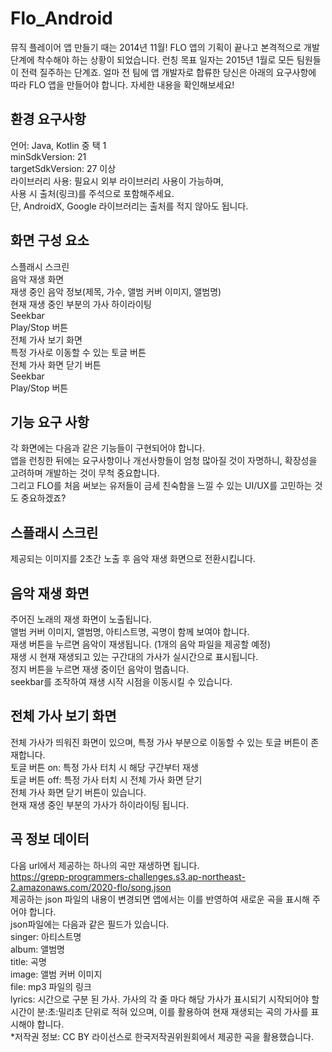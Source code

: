 # Flo_Android

뮤직 플레이어 앱 만들기
때는 2014년 11월! FLO 앱의 기획이 끝나고 본격적으로 개발 단계에 착수해야 하는 상황이 되었습니다.
런칭 목표 일자는 2015년 1월로 모든 팀원들이 전력 질주하는 단계죠. 
얼마 전 팀에 앱 개발자로 합류한 당신은 아래의 요구사항에 따라 FLO 앱을 만들어야 합니다. 
자세한 내용을 확인해보세요!

## 환경 요구사항
언어: Java, Kotlin 중 택 1 <br>
minSdkVersion: 21 <br>
targetSdkVersion: 27 이상 <br>
라이브러리 사용: 필요시 외부 라이브러리 사용이 가능하며, <br>
사용 시 출처(링크)를 주석으로 포함해주세요. <br>
단, AndroidX, Google 라이브러리는 출처를 적지 않아도 됩니다. <br>

## 화면 구성 요소 <br>
스플래시 스크린 <br>
음악 재생 화면 <br>
재생 중인 음악 정보(제목, 가수, 앨범 커버 이미지, 앨범명) <br>
현재 재생 중인 부분의 가사 하이라이팅 <br>
Seekbar <br>
Play/Stop 버튼 <br>
전체 가사 보기 화면 <br>
특정 가사로 이동할 수 있는 토글 버튼 <br>
전체 가사 화면 닫기 버튼 <br>
Seekbar <br>
Play/Stop 버튼 <br>
## 기능 요구 사항 <br>
각 화면에는 다음과 같은 기능들이 구현되어야 합니다. <br>
앱을 런칭한 뒤에는 요구사항이나 개선사항들이 엄청 많아질 것이 자명하니, 확장성을 고려하며 개발하는 것이 무척 중요합니다.  <br>
그리고 FLO를 처음 써보는 유저들이 금세 친숙함을 느낄 수 있는 UI/UX를 고민하는 것도 중요하겠죠? <br>

## 스플래시 스크린 <br>
제공되는 이미지를 2초간 노출 후 음악 재생 화면으로 전환시킵니다. <br>

## 음악 재생 화면 <br>
주어진 노래의 재생 화면이 노출됩니다. <br>
앨범 커버 이미지, 앨범명, 아티스트명, 곡명이 함께 보여야 합니다. <br>
재생 버튼을 누르면 음악이 재생됩니다. (1개의 음악 파일을 제공할 예정) <br>
재생 시 현재 재생되고 있는 구간대의 가사가 실시간으로 표시됩니다. <br>
정지 버튼을 누르면 재생 중이던 음악이 멈춥니다. <br>
seekbar를 조작하여 재생 시작 시점을 이동시킬 수 있습니다. <br>

## 전체 가사 보기 화면 <br>
전체 가사가 띄워진 화면이 있으며, 특정 가사 부분으로 이동할 수 있는 토글 버튼이 존재합니다. <br>
토글 버튼 on: 특정 가사 터치 시 해당 구간부터 재생 <br>
토글 버튼 off: 특정 가사 터치 시 전체 가사 화면 닫기 <br>
전체 가사 화면 닫기 버튼이 있습니다. <br>
현재 재생 중인 부분의 가사가 하이라이팅 됩니다. <br>

## 곡 정보 데이터 <br>
다음 url에서 제공하는 하나의 곡만 재생하면 됩니다. <br>
https://grepp-programmers-challenges.s3.ap-northeast-2.amazonaws.com/2020-flo/song.json <br>
제공하는 json 파일의 내용이 변경되면 앱에서는 이를 반영하여 새로운 곡을 표시해 주어야 합니다. <br>
json파일에는 다음과 같은 필드가 있습니다. <br>
singer: 아티스트명 <br>
album: 앨범명 <br>
title: 곡명 <br>
image: 앨범 커버 이미지 <br>
file: mp3 파일의 링크 <br>
lyrics: 시간으로 구분 된 가사. 가사의 각 줄 마다 해당 가사가 표시되기 시작되어야 할 시간이 분:초:밀리초 단위로 적혀 있으며, 이를 활용하여 현재 재생되는 곡의 가사를 표시해야 합니다. <br>
*저작권 정보:
CC BY 라이선스로 한국저작권위원회에서 제공한 곡을 활용했습니다.
